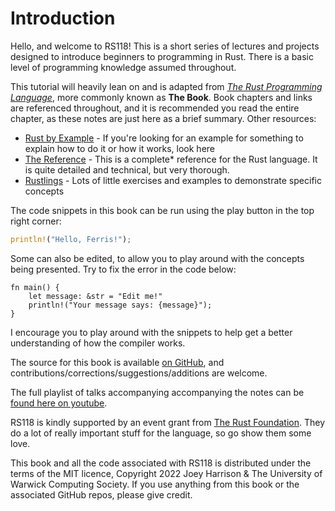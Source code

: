 # Introduction

Hello, and welcome to RS118! This is a short series of lectures and projects designed to introduce beginners to programming in Rust. There is a basic level of programming knowledge assumed throughout.

This tutorial will heavily lean on and is adapted from [_The Rust Programming Language_](https://doc.rust-lang.org/book/), more commonly known as **The Book**. Book chapters and links are referenced throughout, and it is recommended you read the entire chapter, as these notes are just here as a brief summary. Other resources:

- [Rust by Example](https://doc.rust-lang.org/rust-by-example/) - If you're looking for an example for something to explain how to do it or how it works, look here
- [The Reference](https://doc.rust-lang.org/stable/reference/) - This is a complete\* reference for the Rust language. It is quite detailed and technical, but very thorough.
- [Rustlings](https://github.com/rust-lang/rustlings) - Lots of little exercises and examples to demonstrate specific concepts

The code snippets in this book can be run using the play button in the top right corner:

```rust
println!("Hello, Ferris!");
```

Some can also be edited, to allow you to play around with the concepts being presented. Try to fix the error in the code below:

```rust, editable
fn main() {
    let message: &str = "Edit me!"
    println!("Your message says: {message}");
}
```

I encourage you to play around with the snippets to help get a better understanding of how the compiler works.

The source for this book is available [on GitHub](https://github.com/uwcs/rs118), and contributions/corrections/suggestions/additions are welcome.

The full playlist of talks accompanying accompanying the notes can be [found here on youtube](https://www.youtube.com/playlist?list=PLM7py5yAB4FwxFfwamr9JPVDRKvGDUjvD).

RS118 is kindly supported by an event grant from [The Rust Foundation](https://foundation.rust-lang.org/). They do a lot of really important stuff for the language, so go show them some love.

This book and all the code associated with RS118 is distributed under the terms of the MIT licence, Copyright 2022 Joey Harrison & The University of Warwick Computing Society. If you use anything from this book or the associated GitHub repos, please give credit.
